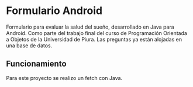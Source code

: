 # Formulario Android

Formulario para evaluar la salud del sueño, desarrollado en Java para Android. Como parte del trabajo final del curso de Programación Orientada a Objetos de la Universidad de Piura.
Las preguntas ya están alojadas en una base de datos.

## Funcionamiento

Para este proyecto se realizo un fetch con Java.
